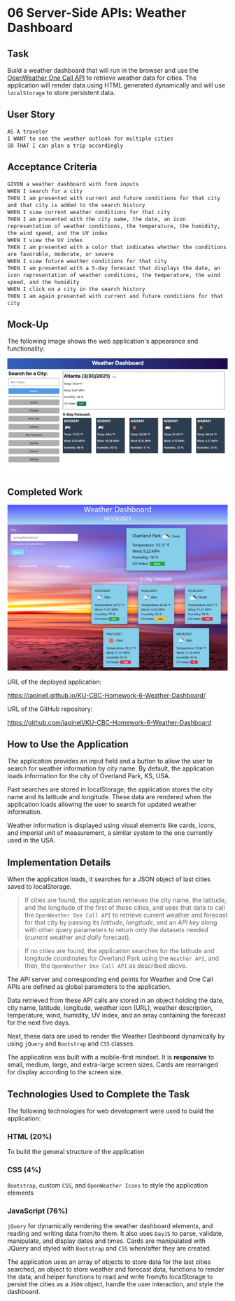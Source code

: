 # 06 Server-Side APIs: Weather Dashboard

## Task

Build a weather dashboard that will run in the browser and use the [OpenWeather One Call API](https://openweathermap.org/api/one-call-api) to retrieve weather data for cities. The application will render data using HTML generated dynamically and will use `localStorage` to store persistent data.

## User Story

```
AS A traveler
I WANT to see the weather outlook for multiple cities
SO THAT I can plan a trip accordingly
```

## Acceptance Criteria

```
GIVEN a weather dashboard with form inputs
WHEN I search for a city
THEN I am presented with current and future conditions for that city and that city is added to the search history
WHEN I view current weather conditions for that city
THEN I am presented with the city name, the date, an icon representation of weather conditions, the temperature, the humidity, the wind speed, and the UV index
WHEN I view the UV index
THEN I am presented with a color that indicates whether the conditions are favorable, moderate, or severe
WHEN I view future weather conditions for that city
THEN I am presented with a 5-day forecast that displays the date, an icon representation of weather conditions, the temperature, the wind speed, and the humidity
WHEN I click on a city in the search history
THEN I am again presented with current and future conditions for that city
```

## Mock-Up

The following image shows the web application's appearance and functionality:

![The weather app includes a search option, a list of cities, and a five-day forecast and current weather conditions for Atlanta.](./assets/images/06-server-side-apis-homework-demo.png)

## Completed Work

![The weather app includes a search option, a list of cities, and a five-day forecast and current weather conditions for Overland Park,KS,US and Managua,Nicaragua.](./assets/images/completed.png)

URL of the deployed application:

https://japinell.github.io/KU-CBC-Homework-6-Weather-Dashboard/

URL of the GitHub repository:

https://github.com/japinell/KU-CBC-Homework-6-Weather-Dashboard

## How to Use the Application

The application provides an input field and a button to allow the user to search for weather information by city name. By default, the application loads information for the city of Overland Park, KS, USA.

Past searches are stored in localStorage; the application stores the city name and its latitude and longitude. These data are rendered when the application loads allowing the user to search for updated weather information.

Weather information is displayed using visual elements like cards, icons, and imperial unit of measurement, a similar system to the one currently used in the USA.

## Implementation Details

When the application loads, it searches for a JSON object of last cities saved to localStorage.

> If cities are found, the application retrieves the city name, the latitude, and the longitude of the first of these cities, and uses that data to call the `OpenWeather One Call API` to retrieve current weather and forecast for that city by passing its _latitude_, _longitude_, and an _API key_ along with other query parameters to return only the datasets needed (_current_ weather and _daily_ forecast).

> If no cities are found, the application searches for the latitude and longitude coordinates for Overland Park using the `Weather API`, and then, the `OpenWeather One Call API` as described above.

The API server and corresponding end points for Weather and One Call APIs are defined as global parameters to the application.

Data retrieved from these API calls are stored in an object holding the date, city name, latitude, longitude, weather icon (URL), weather description, temperature, wind, humidity, UV index, and an array containing the forecast for the next five days.

Next, these data are used to render the Weather Dashboard dynamically by using `jQuery` and `Bootstrap` and `CSS` classes.

The application was built with a mobile-first mindset. It is **responsive** to small, medium, large, and extra-large screen sizes. Cards are rearranged for display according to the screen size.

## Technologies Used to Complete the Task

The following technologies for web development were used to build the application:

### HTML (20%)

To build the general structure of the application

### CSS (4%)

`Bootstrap`, custom `CSS`, and `OpenWeather Icons` to style the application elements

### JavaScript (76%)

`jQuery` for dynamically rendering the weather dashboard elements, and reading and writing data from/to them. It also uses `DayJS` to parse, validate, manipulate, and display dates and times. Cards are manipulated with JQuery and styled with `Bootstrap` and `CSS` when/after they are created.

The application uses an array of objects to store data for the last cities searched, an object to store weather and forecast data, functions to render the data, and helper functions to read and write from/to localStorage to persist the cities as a `JSON` object, handle the user interaction, and style the dashboard.
